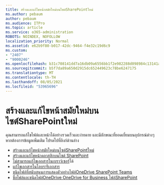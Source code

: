 ```yaml
---
title: สร้างและแก้ไขหน้าสมัยใหม่บนไซต์SharePointใหม่
ms.author: pebaum
author: pebaum
ms.audience: ITPro
ms.topic: article
ms.service: o365-administration
ROBOTS: NOINDEX, NOFOLLOW
localization_priority: Normal
ms.assetid: e62b9f80-b017-42dc-9464-f4e32c19d6c9
ms.custom:
- "2407"
- "9000246"
ms.openlocfilehash: b31c708141dd7a16db09a6556bb1f2e982288d098984c13141a7b929c95c0b17
ms.sourcegitcommit: b5f7da89a650d2915dc652449623c78be6247175
ms.translationtype: MT
ms.contentlocale: th-TH
ms.lasthandoff: 08/05/2021
ms.locfileid: "53965696"
---
```

# <a name="create-and-edit-modern-pages-on-a-sharepoint-site"></a>สร้างและแก้ไขหน้าสมัยใหม่บนไซต์SharePointใหม่

คุณสามารถแก้ไขไฟล์และหน้าได้อย่างรวดเร็วและง่ายดาย และมีลักษณะที่ยอดเยี่ยมบนอุปกรณ์ต่างๆ หากต้องการข้อมูลเพิ่มเติม โปรดไปที่ลิงก์ด้านล่าง

- [สร้างและแก้ไขหน้าสมัยใหม่บนไซต์SharePointใหม่](https://support.office.com/article/create-and-use-modern-pages-on-a-sharepoint-site-b3d46deb-27a6-4b1e-87b8-df851e503dec)
- [สร้างและแก้ไขหน้าคลาสสิกบนไซต์ SharePoint](https://support.office.com/article/create-and-edit-classic-sharepoint-pages-ee50e4a0-d0c1-48c8-86e9-d468a8b13bac)
- [ไม่สามารถแก้ไขเอกสารในเบราว์เซอร์](https://docs.microsoft.com/sharepoint/troubleshoot/lists-and-libraries/error-when-view-or-edit-in-browser)ได้
- [แก้ไขเอกสารในไลบรารีเอกสาร](https://support.office.com/article/Edit-a-document-in-a-document-library-02d8497f-1c13-4114-949a-b8466f639b07)
- [ชนิดไฟล์ที่สนับสนุนการแสดงตัวอย่างไฟล์OneDrive SharePoint Teams](https://support.office.com/article/file-types-supported-for-previewing-files-in-onedrive-sharepoint-and-teams-e054cd0f-8ef2-4ccb-937e-26e37419c5e4)
- [ชื่อไฟล์และชนิดไฟล์OneDrive OneDrive for Business ไฟล์SharePoint](https://support.office.com/article/Invalid-file-names-and-file-types-in-OneDrive-OneDrive-for-Business-and-SharePoint-64883a5d-228e-48f5-b3d2-eb39e07630fa)